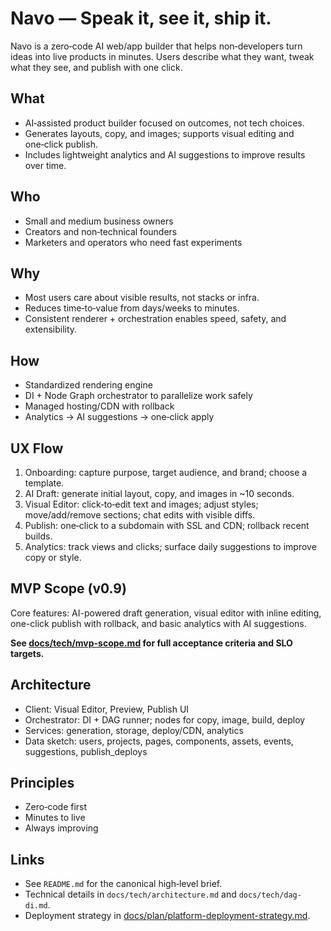 # Navo — Speak it, see it, ship it.

Navo is a zero‑code AI web/app builder that helps non‑developers turn ideas into live products in minutes. Users describe what they want, tweak what they see, and publish with one click.

## What

- AI‑assisted product builder focused on outcomes, not tech choices.
- Generates layouts, copy, and images; supports visual editing and one‑click publish.
- Includes lightweight analytics and AI suggestions to improve results over time.

## Who

- Small and medium business owners
- Creators and non‑technical founders
- Marketers and operators who need fast experiments

## Why

- Most users care about visible results, not stacks or infra.
- Reduces time‑to‑value from days/weeks to minutes.
- Consistent renderer + orchestration enables speed, safety, and extensibility.

## How

- Standardized rendering engine
- DI + Node Graph orchestrator to parallelize work safely
- Managed hosting/CDN with rollback
- Analytics → AI suggestions → one‑click apply

## UX Flow

1. Onboarding: capture purpose, target audience, and brand; choose a template.
2. AI Draft: generate initial layout, copy, and images in ~10 seconds.
3. Visual Editor: click‑to‑edit text and images; adjust styles; move/add/remove sections; chat edits with visible diffs.
4. Publish: one‑click to a subdomain with SSL and CDN; rollback recent builds.
5. Analytics: track views and clicks; surface daily suggestions to improve copy or style.

## MVP Scope (v0.9)

Core features: AI-powered draft generation, visual editor with inline editing, one-click publish with rollback, and basic analytics with AI suggestions.

**See [docs/tech/mvp-scope.md](../tech/mvp-scope.md) for full acceptance criteria and SLO targets.**

## Architecture

- Client: Visual Editor, Preview, Publish UI
- Orchestrator: DI + DAG runner; nodes for copy, image, build, deploy
- Services: generation, storage, deploy/CDN, analytics
- Data sketch: users, projects, pages, components, assets, events, suggestions, publish_deploys

## Principles

- Zero‑code first
- Minutes to live
- Always improving

## Links

- See `README.md` for the canonical high‑level brief.
- Technical details in `docs/tech/architecture.md` and `docs/tech/dag-di.md`.
- Deployment strategy in [docs/plan/platform-deployment-strategy.md](platform-deployment-strategy.md).
